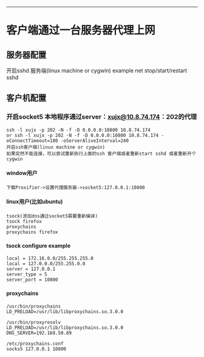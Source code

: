 ---
#  客户端通过一台服务器代理上网
## 服务器配置
开启sshd 服务端(linux machine or cygwin)
	example
	net stop/start/restart sshd

## 客户机配置
### 开启socket5 本地程序通过server：xujx@10.8.74.174：202的代理
	ssh -l xujx -p 202 -N -f -D 0.0.0.0:10800 10.8.74.174
	or ssh -l xujx -p 202 -N -f -D 0.0.0.0:10800 10.8.74.174 -oConnectTimeout=180 -oServerAliveInterval=240
	开启ssh客户端(linux machine or cygwin)
	如果突然不能连接，可以尝试重新执行上面的ssh 客户端或者重新start sshd 或者重新开个cygwin

#### window用户
`下载Proxifier->设置代理服务器->socket5:127.0.0.1:10800`

#### linux用户(比如ubuntu)
	tsock(添加dns通过socket5需要重新编译)
	tsock firefox
	proxychains
	proxychains firefox
#### tsock configure example
	local = 172.16.0.0/255.255.255.0
	local = 127.0.0.0/255.255.0.0
	server = 127.0.0.1
	server_type = 5
	server_port = 10800
#### proxychains
	/usr/bin/proxychains
	LD_PRELOAD=/usr/lib/libproxychains.so.3.0.0

	/usr/bin/proxyresolv
	LD_PRELOAD=/usr/lib/libproxychains.so.3.0.0
	DNS_SERVER=192.168.50.89

	/etc/proxychains.conf
	socks5 127.0.0.1 10800
